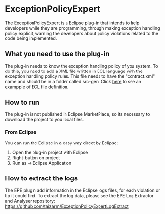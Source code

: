 # ExceptionPolicyExpert

The ExceptionPolicyExpert is a Eclipse plug-in that intends to help developers while they are programming, through making exception handling policy explicit, warning the developers about policy violations related to the code being implemented.

## What you need to use the plug-in
The plug-in needs to know the exception handling policy of you system. To do this, you need to add a XML file written in ECL language with the exception handling policy rules. This file needs to have the "contract.xml" name and should be in a folder called src-gen. Click [here](https://github.com/LETS-UFRN/SANER2018/blob/master/Case%20study/exception_handling_policy.xml) to see an exampple of ECL file definition.

## How to run

The plug-in is not published in Eclipse MarketPlace, so its necessary to download the project to you local files. 

### From Eclipse

You can run the Eclipse in a easy way direct by Eclipse:

1. Open the plug-in project with Eclipse
2. Right-button on project
3. Run as -> Eclipse Application

## How to extract the logs

The EPE plugin add information in the Eclipse logs files, for each violation or tip it could find. To extract the log data, please see the EPE Log Extractor and Analyser repository: https://github.com/taizarm/ExceptionPolicyExpertLogExtract

